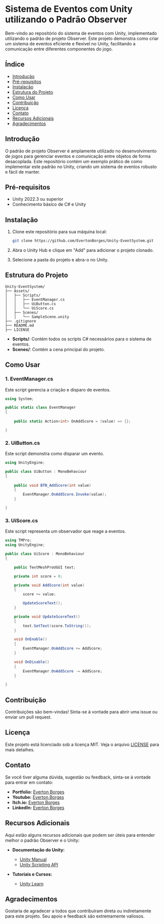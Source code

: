 # Sistema de Eventos com Unity utilizando o Padrão Observer

Bem-vindo ao repositório do sistema de eventos com Unity, implementado utilizando o padrão de projeto Observer. Este projeto demonstra como criar um sistema de eventos eficiente e flexível no Unity, facilitando a comunicação entre diferentes componentes do jogo.

## Índice

- [Introdução](#introdução)
- [Pré-requisitos](#pré-requisitos)
- [Instalação](#instalação)
- [Estrutura do Projeto](#estrutura-do-projeto)
- [Como Usar](#como-usar)
- [Contribuição](#contribuição)
- [Licença](#licença)
- [Contato](#contato)
- [Recursos Adicionais](#recursos-adicionais)
- [Agradecimentos](#agradecimentos)

## Introdução

O padrão de projeto Observer é amplamente utilizado no desenvolvimento de jogos para gerenciar eventos e comunicação entre objetos de forma desacoplada. Este repositório contém um exemplo prático de como implementar este padrão no Unity, criando um sistema de eventos robusto e fácil de manter.

## Pré-requisitos

- Unity 2022.3 ou superior
- Conhecimento básico de C# e Unity

## Instalação

1. Clone este repositório para sua máquina local:
    ```bash
    git clone https://github.com/EvertonBorges/Unity-EventSystem.git
    ```

2. Abra o Unity Hub e clique em "Add" para adicionar o projeto clonado.

3. Selecione a pasta do projeto e abra-o no Unity.

## Estrutura do Projeto

```plaintext
Unity-EventSystem/
├── Assets/
│   ├── Scripts/
│   │   ├── EventManager.cs
│   │   ├── UiButton.cs
│   │   └── UiScore.cs
│   ├── Scenes/
│   │   └── SampleScene.unity
├── .gitignore
├── README.md
├── LICENSE
```

- **Scripts/**: Contém todos os scripts C# necessários para o sistema de eventos.
- **Scenes/**: Contém a cena principal do projeto.

## Como Usar

### 1. EventManager.cs

Este script gerencia a criação e disparo de eventos.

```csharp
using System;

public static class EventManager
{
    
    public static Action<int> OnAddScore = (value) => {};

}
```

### 2. UiButton.cs

Este script demonstra como disparar um evento.

```csharp
using UnityEngine;

public class UiButton : MonoBehaviour
{
    
    public void BTN_AddScore(int value)
    {
        EventManager.OnAddScore.Invoke(value);
    }

}
```

### 3. UiScore.cs

Este script representa um observador que reage a eventos.

```csharp
using TMPro;
using UnityEngine;

public class UiScore : MonoBehaviour
{

    public TextMeshProUGUI text;

    private int score = 0;

    private void AddScore(int value)
    {
        score += value;

        UpdateScoreText();
    }

    private void UpdateScoreText()
    {
        text.SetText(score.ToString());
    }

    void OnEnable()
    {
        EventManager.OnAddScore += AddScore;
    }

    void OnDisable()
    {
        EventManager.OnAddScore -= AddScore;
    }

}
```

## Contribuição

Contribuições são bem-vindas! Sinta-se à vontade para abrir uma issue ou enviar um pull request.

## Licença

Este projeto está licenciado sob a licença MIT. Veja o arquivo [LICENSE](LICENSE) para mais detalhes.

## Contato

Se você tiver alguma dúvida, sugestão ou feedback, sinta-se à vontade para entrar em contato:

- **Portfolio:** [Everton Borges](https://evertonborges.com.br)
- **Youtube:** [Everton Borges](https://www.youtube.com/@everton.borges)
- **Itch.io:** [Everton Borges](https://evertonborges.itch.io)
- **LinkedIn:** [Everton Borges](https://www.linkedin.com/in/everton-soares-borges/)

## Recursos Adicionais

Aqui estão alguns recursos adicionais que podem ser úteis para entender melhor o padrão Observer e o Unity:

- **Documentação do Unity:**
  - [Unity Manual](https://docs.unity3d.com/Manual/index.html)
  - [Unity Scripting API](https://docs.unity3d.com/ScriptReference/)
  
- **Tutoriais e Cursos:**
  - [Unity Learn](https://learn.unity.com/)

## Agradecimentos

Gostaria de agradecer a todos que contribuíram direta ou indiretamente para este projeto. Seu apoio e feedback são extremamente valiosos.
